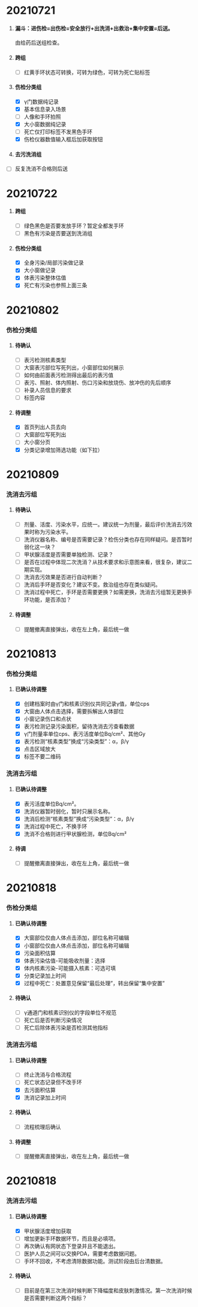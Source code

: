 # 20210721

1. #### 漏斗：进伤检=出伤检=安全放行+出洗消+出救治+集中安置=后送。

   由给药后送组检查。

2. #### 跨组

   - [ ] 红黄手环状态可转换，可转为绿色，可转为死亡贴标签

3. #### 伤检分类组

   - [x] γ门数据纯记录
   - [x] 基本信息录入场景
   - [ ] 人像和手环拍照
   - [x] 大小窗数据纯记录
   - [ ] 死亡仅打印标签不发黑色手环
   - [x] 伤检仪器数值输入框后加获取按钮

4. #### 去污洗消组

- [ ] 反复洗消不合格则后送



# 20210722

1. #### 跨组

   - [ ] 绿色黑色是否要发放手环？暂定全都发手环
   - [ ] 黑色有污染是否要送到洗消组

2. #### 伤检分类组

   - [x] 全身污染/局部污染做记录
   - [x] 大小窗做记录
   - [x] 体表污染整体估值
   - [x] 死亡有污染也参照上面三条

# 20210802

### 伤检分类组

1. #### 待确认

   - [ ] 表污检测核素类型
   - [ ] 大窗表污部位写死列出，小窗部位如何展示
   - [ ] 如何由前面表污检测得出最后的表污值
   - [ ] 表污、照射、体内照射、伤口污染和放烧伤、放冲伤的先后顺序
   - [ ] 补录人员信息的要求
   - [ ] 标签内容

2. #### 待调整

   - [x] 首页列出人员去向
   - [ ] 大窗部位写死列出
   - [ ] 大小窗分页
   - [x] 分类记录增加筛选功能（如下拉）

# 20210809

### 洗消去污组

1. #### 待确认

   - [ ] 剂量、活度、污染水平，应统一。建议统一为剂量，最后评价洗消去污效果时称为污染水平。
   - [ ] 洗消仪器名称、编号是否需要记录？检伤分类也存在同样疑问。是否暂时弱化这一块？
   - [ ] 甲状腺活度是否需要单独检测、记录？
   - [ ] 是否在过程中体现二次洗消？从技术要求和示意图来看，很复杂，建议二期实现。
   - [ ] 洗消去污效果是否进行自动判断？
   - [ ] 洗消后手环是否变化？建议不变。救治组也存在类似疑问。
   - [ ] 洗消过程中死亡，手环是否需要更换？如需更换，洗消去污组暂无更换手环功能，是否添加？

2. #### 待调整

   - [ ] 提醒撤离直接弹出，收在左上角，最后统一做

# 20210813

### 伤检分类组

1. #### 已确认待调整

   - [x] 创建档案时由γ门和核素识别仪共同记录γ值，单位cps
   - [x] 大窗由人体点击选择，需要拆解出人体部位
   - [x] 小窗记录伤口和点状
   - [x] 表污检测记录污染面积，留待洗消去污查看数据
   - [x] γ门剂量率单位cps、表污活度单位Bq/cm²、其他Gy
   - [x] 表污检测“核素类型”换成“污染类型”：α，β/γ
   - [x] 点击区域放大
   - [x] 标签不要二维码

### 洗消去污组

1. #### 已确认待调整

   - [x] 表污活度单位Bq/cm²。
   - [x] 洗消仪器暂时弱化，暂时只展示名称。
   - [x] 洗消后检测“核素类型”换成“污染类型”：α，β/γ
   - [x] 洗消过程中死亡，不换手环
   - [x] 洗消不合格则进行甲状腺检测，单位Bq/cm²

2. #### 待调

   - [ ] 提醒撤离直接弹出，收在左上角，最后统一做

# 20210818

### 伤检分类组

1. #### 已确认待调整

   - [x] 大窗部位仅由人体点击添加，部位名称可编辑
   - [x] 小窗部位仅由人体点击添加，部位名称可编辑
   - [x] 污染面积估算
   - [x] 体表污染估值-可能吸收剂量：选择
   - [x] 体内核素污染-可能摄入核素：可选可填
   - [x] 分类记录加上时间
   - [x] 过程中死亡：处置意见保留“最后处理”，转出保留“集中安置”

2. #### 待确认

   - [ ] γ通道门和核素识别仪的字段单位不规范
   - [ ] 死亡后是否判断污染情况
   - [ ] 死亡后除体表污染是否检测其他指标

### 洗消去污组

1. #### 已确认待调整

   - [ ] 终止洗消与合格流程
   - [ ] 死亡状态记录但不改手环
   - [x] 去污面积估算
   - [x] 洗消记录加上时间

2. #### 待确认

   - [ ] 流程梳理后确认

3. #### 待调整

   - [ ] 提醒撤离直接弹出，收在左上角，最后统一做

# 20210818

### 洗消去污组

1. #### 已确认待调整

   - [x] 甲状腺活度增加获取
   - [ ] 增加更新手环数据环节，而且是必填项。
   - [ ] 再次确认有网状态下登录并且不能退出。
   - [ ] 医护人员之间可以交换PDA，需要考虑数据问题。
   - [ ] 手环不回收，不考虑清除数据功能。测试阶段由后台清数据。

2. #### 待确认

   - [ ] 目前是在第三次洗消时候判断下降幅度和皮肤刺激情况。第一次洗消时候是否需要判断这两个指标？

